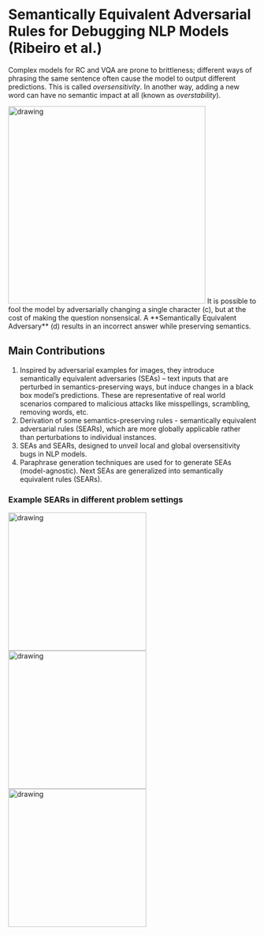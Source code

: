 # Semantically Equivalent Adversarial Rules for Debugging NLP Models (Ribeiro et al.)

Complex models for RC and VQA are prone to brittleness; different ways of phrasing the same sentence often cause the model to output different predictions. This is called *oversensitivity*. In another way, adding a new word can have no semantic impact at all (known as *overstability*). 

<img src="https://github.com/anirbanl/anirbanl.github.io/blob/master/img/notes/sear-main.png" alt="drawing" width="400"/> 
It is possible to fool the model by adversarially changing a single character (c), but at the cost of making the question nonsensical. A **Semantically Equivalent Adversary** (d) results in an incorrect answer while preserving semantics.

## Main Contributions
1. Inspired by adversarial examples for images, they introduce semantically equivalent adversaries (SEAs) – text inputs that are perturbed in semantics-preserving ways, but induce changes in a black box model’s predictions. These are representative of real world scenarios compared to malicious attacks like misspellings, scrambling, removing words, etc.
2. Derivation of some semantics-preserving rules - semantically equivalent adversarial rules (SEARs), which are more globally applicable rather than perturbations to individual instances.
3. SEAs and SEARs, designed to unveil local and global oversensitivity bugs in NLP models.
4. Paraphrase generation techniques are used for to generate SEAs (model-agnostic). Next SEAs are generalized into semantically equivalent rules (SEARs). 

### Example SEARs in different problem settings
<img src="https://github.com/anirbanl/anirbanl.github.io/blob/master/img/notes/sear-mc.png" alt="drawing" width="280"/> <img src="https://github.com/anirbanl/anirbanl.github.io/blob/master/img/notes/sear-vqa.png" alt="drawing" width="280"/> <img src="https://github.com/anirbanl/anirbanl.github.io/blob/master/img/notes/sear-sent.png" alt="drawing" width="280"/>
